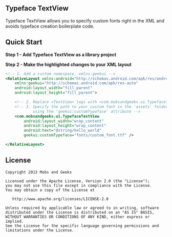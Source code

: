 Typeface TextView
----------------

Typeface TextView allows you to specify custom fonts right in the XML and avoids typeface 
creation boilerplate code.

Quick Start
-----------
**Step 1 - Add Typeface TextView as a library project**

**Step 2 - Make the highlighted changes to your XML layout**
```xml
<!-- 1. Add a custom namespace, xmlns:geekui -->
<RelativeLayout xmlns:android="http://schemas.android.com/apk/res/android"
    xmlns:geekui="http://schemas.android.com/apk/res-auto"
    android:layout_width="fill_parent"
    android:layout_height="fill_parent">

    <!-- 2. Replace <TextView> tags with <com.mobsandgeeks.ui.TypefaceTextView> tags -->
    <!-- 3. Specify the path to your custom font in the 'assets' folder
            using the 'geekui:customTypeface' attribute -->
    <com.mobsandgeeks.ui.TypefaceTextView
        android:layout_width="wrap_content"
        android:layout_height="wrap_content"
        android:text="@string/hello_world"
        geekui:customTypeface="fonts/custom_font.ttf" />

</RelativeLayout>
```

License
-------

    Copyright 2013 Mobs and Geeks

    Licensed under the Apache License, Version 2.0 (the "License");
    you may not use this file except in compliance with the License.
    You may obtain a copy of the License at

       http://www.apache.org/licenses/LICENSE-2.0

    Unless required by applicable law or agreed to in writing, software
    distributed under the License is distributed on an "AS IS" BASIS,
    WITHOUT WARRANTIES OR CONDITIONS OF ANY KIND, either express or implied.
    See the License for the specific language governing permissions and
    limitations under the License.
